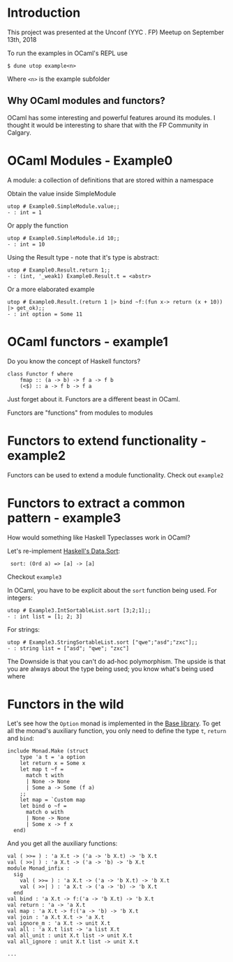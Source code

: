 Introduction
============

This project was presented at the Unconf (YYC . FP) Meetup on September 13th, 2018

To run the examples in OCaml's REPL use

``` $ dune utop example<n> ```

Where `<n>` is the example subfolder

Why OCaml modules and functors? 
-------------------------------

OCaml has some interesting and powerful features around its modules. I thought
it would be interesting to share that with the FP Community in Calgary.

OCaml Modules - Example0
========================

A module: a collection of definitions that are stored within a namespace

Obtain the value inside SimpleModule

```
utop # Example0.SimpleModule.value;;
- : int = 1
```

Or apply the function

```
utop # Example0.SimpleModule.id 10;;
- : int = 10
```

Using the Result type - note that it's type is abstract:

```
utop # Example0.Result.return 1;;
- : (int, '_weak1) Example0.Result.t = <abstr>
```

Or a more elaborated example

```
utop # Example0.Result.(return 1 |> bind ~f:(fun x-> return (x + 10)) |> get_ok);;
- : int option = Some 11
```

OCaml functors - example1
=========================

Do you know the concept of Haskell functors?

```
class Functor f where
    fmap :: (a -> b) -> f a -> f b
    (<$) :: a -> f b -> f a
```

Just forget about it. Functors are a different beast in OCaml.

Functors are "functions" from modules to modules

Functors to extend functionality - example2
===========================================

Functors can be used to extend a module functionality. Check out `example2`

Functors to extract a common pattern - example3
===============================================

How would something like Haskell Typeclasses work in OCaml?

Let's re-implement [Haskell's
Data.Sort](http://hackage.haskell.org/package/sort/docs/Data-Sort.html):

     sort: (Ord a) => [a] -> [a]

Checkout `example3`
         
In OCaml, you have to be explicit about the `sort` function being used. For integers:

```
utop # Example3.IntSortableList.sort [3;2;1];;
- : int list = [1; 2; 3]
```

For strings:

```
utop # Example3.StringSortableList.sort ["qwe";"asd";"zxc"];;
- : string list = ["asd"; "qwe"; "zxc"]
```

The Downside is that you can't do ad-hoc polymorphism. The upside is that you
are always about the type being used; you know what's being used where

Functors in the wild
====================

Let's see how the `Option` monad is implemented in the [Base
library](https://github.com/janestreet/base/blob/master/src/option.ml). To get
all the monad's auxiliary function, you only need to define the type `t`, `return` and `bind`:

```
include Monad.Make (struct
    type 'a t = 'a option
    let return x = Some x
    let map t ~f =
      match t with
      | None -> None
      | Some a -> Some (f a)
    ;;
    let map = `Custom map
    let bind o ~f =
      match o with
      | None -> None
      | Some x -> f x
  end)
```

And you get all the auxiliary functions:

```
val ( >>= ) : 'a X.t -> ('a -> 'b X.t) -> 'b X.t
val ( >>| ) : 'a X.t -> ('a -> 'b) -> 'b X.t
module Monad_infix :
  sig
    val ( >>= ) : 'a X.t -> ('a -> 'b X.t) -> 'b X.t
    val ( >>| ) : 'a X.t -> ('a -> 'b) -> 'b X.t
  end
val bind : 'a X.t -> f:('a -> 'b X.t) -> 'b X.t
val return : 'a -> 'a X.t
val map : 'a X.t -> f:('a -> 'b) -> 'b X.t
val join : 'a X.t X.t -> 'a X.t
val ignore_m : 'a X.t -> unit X.t
val all : 'a X.t list -> 'a list X.t
val all_unit : unit X.t list -> unit X.t
val all_ignore : unit X.t list -> unit X.t

...
```